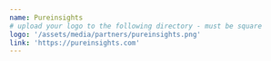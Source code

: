 ```yaml
---
name: Pureinsights
# upload your logo to the following directory - must be square
logo: '/assets/media/partners/pureinsights.png'
link: 'https://pureinsights.com'
---
```

